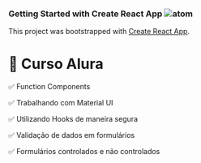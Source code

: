 ### Getting Started with Create React App ![atom](https://user-images.githubusercontent.com/77420289/110880319-384e0880-82bd-11eb-92ee-4ede8aa65b21.png)

This project was bootstrapped with [Create React App](https://github.com/facebook/create-react-app).

# 💚 Curso Alura

✅ Function Components

✅ Trabalhando com Material UI

✅ Utilizando Hooks de maneira segura

✅ Validação de dados em formulários

✅ Formulários controlados e não controlados
